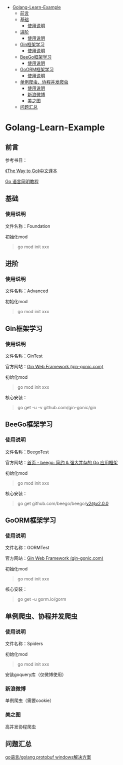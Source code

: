 - [Golang-Learn-Example](#golang-learn-example)
  - [前言](#前言)
  - [基础](#基础)
    - [使用说明](#使用说明)
  - [进阶](#进阶)
    - [使用说明](#使用说明-1)
  - [Gin框架学习](#gin框架学习)
    - [使用说明](#使用说明-2)
  - [BeeGo框架学习](#beego框架学习)
    - [使用说明](#使用说明-3)
  - [GoORM框架学习](#goorm框架学习)
    - [使用说明](#使用说明-4)
  - [单例爬虫、协程并发爬虫](#单例爬虫协程并发爬虫)
    - [使用说明](#使用说明-5)
    - [新浪微博](#新浪微博)
    - [美之图](#美之图)
  - [问题汇总](#问题汇总)
# Golang-Learn-Example
## 前言

参考书目：

[《The Way to Go》中文译本](https://github.com/unknwon/the-way-to-go_ZH_CN)

[Go 语言简明教程](https://geektutu.com/post/quick-golang.html)



## 基础
### 使用说明

文件名称：Foundation

初始化mod

> go mod init xxx



## 进阶

### 使用说明

文件名称：Advanced

初始化mod

> go mod init xxx



## Gin框架学习

### 使用说明

文件名称：GinTest

官方网站：[Gin Web Framework (gin-gonic.com)](https://gin-gonic.com/zh-cn/)

初始化mod

> go mod init xxx

核心安装：

> go get -u -v github.com/gin-gonic/gin



## BeeGo框架学习

### 使用说明

文件名称：BeegoTest

官方网站：[首页 - beego: 简约 & 强大并存的 Go 应用框架](https://beego.vip/)

初始化mod

> go mod init xxx

核心安装：

> go get github.com/beego/beego/v2@v2.0.0



## GoORM框架学习

### 使用说明

文件名称：GORMTest

官方网站：[Gin Web Framework (gin-gonic.com)](https://gin-gonic.com/zh-cn/)

初始化mod

> go mod init xxx

核心安装：

> go get -u gorm.io/gorm



## 单例爬虫、协程并发爬虫

### 使用说明

文件名称：Spiders

初始化mod
> go mod init xxx

安装goquery库（仅微博使用）

### 新浪微博
单例爬虫（需要cookie）

### 美之图
高并发协程爬虫



## 问题汇总

[go语言/golang protobuf windows解决方案](https://blog.csdn.net/qq_26041727/article/details/121728316?spm=1001.2014.3001.5501)